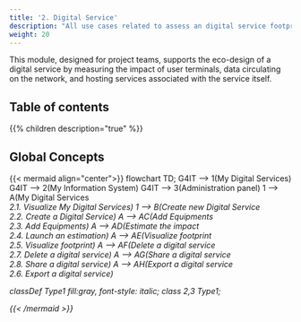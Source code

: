 ```yaml
---
title: '2. Digital Service'
description: "All use cases related to assess an digital service footprint"
weight: 20
---
```


This module, designed for project teams, supports the eco-design of a digital service by measuring the impact of user
terminals, data circulating on the network, and hosting services associated with the service itself.

## Table of contents

{{% children description="true" %}}

## Global Concepts

{{< mermaid align="center">}}
flowchart TD;
G4IT --> 1(My Digital Services)
G4IT --> 2(My Information System)
G4IT --> 3(Administration panel)
1 --> A(My Digital Services <br><i> 2.1. Visualize My Digital Services)
1 --> B(Create new Digital Service <br><i> 2.2. Create a Digital Service)
A --> AC(Add Equipments <br><i> 2.3. Add Equipments)
A --> AD(Estimate the impact <br><i> 2.4. Launch an estimation)
A --> AE(Visualize footprint <br><i> 2.5. Visualize footprint)
A --> AF(Delete a digital service<br><i> 2.7. Delete a digital service)
A --> AG(Share a digital service<br><i> 2.8. Share a digital service)
A --> AH(Export a digital service<br><i> 2.6. Export a digital service)


classDef Type1 fill:gray, font-style: italic;
class 2,3 Type1;

{{< /mermaid >}}
